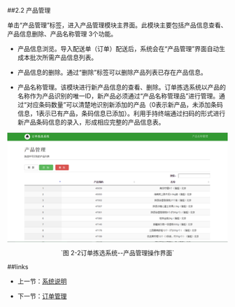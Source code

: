 

##2.2  产品管理

单击“产品管理”标签，进入产品管理模块主界面。此模块主要包括产品信息查看、产品信息删除、产品名称管理 3个功能。

- 产品信息浏览。导入配送单（订单）配送后，系统会在“产品管理”界面自动生成本批次所需产品信息列表。 

- 产品信息的删除。通过“删除”标签可以删除产品列表已存在产品信息。

- 产品名称管理。该模块进行新产品信息的查看、删除。订单拣选系统以产品的名称作为产品识别的唯一ID，新产品必须通过“产品名称管理品”进行管理。通过“对应条码数量”可以清楚地识别新添加的产品（0表示新产品，未添加条码信息，1表示已有产品，条码信息已添加）。利用手持终端通过扫码的形式进行新产品条码信息的录入，形成相应完整的产品信息表。



<img src="images/产品管理.png"  alt = "图 2-2订单拣选系统--产品管理操作界面" align=center />



 <p align=center> `图 2-2订单拣选系统--产品管理操作界面`</p>

 













##links

- 上一节：[系统说明](2.1.md)

+ 下一节：[订单管理](2.3.md)





